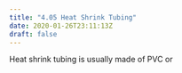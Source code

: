 ```yaml
---
title: "4.05 Heat Shrink Tubing"
date: 2020-01-26T23:11:13Z
draft: false
---
```


Heat shrink tubing is usually made of PVC or
